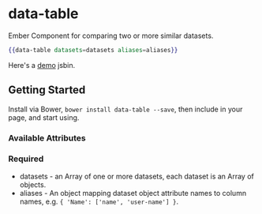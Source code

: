 data-table
==========

Ember Component for comparing two or more similar datasets.

```hbs
{{data-table datasets=datasets aliases=aliases}}
```

Here's a [demo][1] jsbin.

## Getting Started

Install via Bower, `bower install data-table --save`, then include in your page, and start using.

### Available Attributes

### Required
- datasets - an Array of one or more datasets, each dataset is an Array of objects.
- aliases - An object mapping dataset object attribute names to column names, e.g. `{ 'Name': ['name', 'user-name'] }`.

[1]: http://emberjs.jsbin.com/nuroraxe/2/
